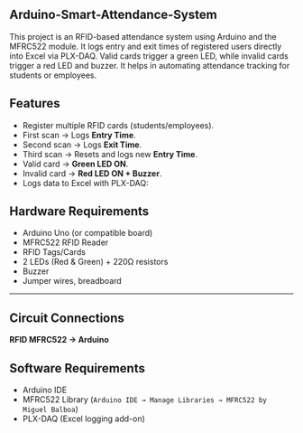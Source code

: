 ## Arduino-Smart-Attendance-System
This project is an RFID-based attendance system using Arduino and the MFRC522 module. It logs entry and exit times of registered users directly into Excel via PLX-DAQ. Valid cards trigger a green LED, while invalid cards trigger a red LED and buzzer. It helps in automating attendance tracking for students or employees.

## Features
- Register multiple RFID cards (students/employees).
- First scan → Logs **Entry Time**.
- Second scan → Logs **Exit Time**.
- Third scan → Resets and logs new **Entry Time**.
- Valid card → **Green LED ON**.
- Invalid card → **Red LED ON + Buzzer**.
- Logs data to Excel with PLX-DAQ:

## Hardware Requirements
- Arduino Uno (or compatible board)  
- MFRC522 RFID Reader  
- RFID Tags/Cards  
- 2 LEDs (Red & Green) + 220Ω resistors  
- Buzzer  
- Jumper wires, breadboard  

---

## Circuit Connections
**RFID MFRC522 → Arduino**

## Software Requirements
- Arduino IDE  
- MFRC522 Library (`Arduino IDE → Manage Libraries → MFRC522 by Miguel Balboa`)  
- PLX-DAQ (Excel logging add-on)
